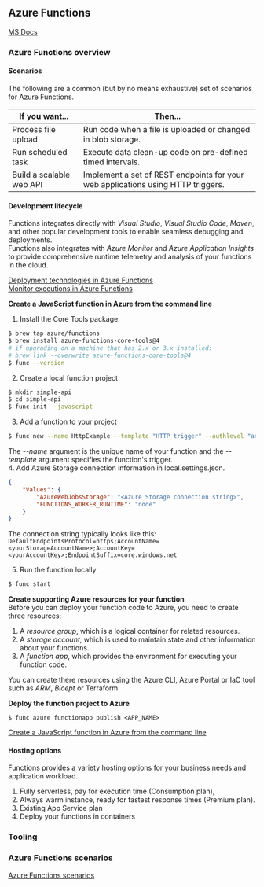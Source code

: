 ## Azure Functions
[MS Docs](https://learn.microsoft.com/en-us/azure/azure-functions/functions-overview?pivots=programming-language-javascript)   

### Azure Functions overview
#### Scenarios
The following are a common (but by no means exhaustive) set of scenarios for Azure Functions.

If you want...           | Then...
-------------------------|----------  
Process file upload      | Run code when a file is uploaded or changed in blob storage.
Run scheduled task       | Execute data clean-up code on pre-defined timed intervals.
Build a scalable web API | Implement a set of REST endpoints for your web applications using HTTP triggers.

#### Development lifecycle
Functions integrates directly with _Visual Studio_, _Visual Studio Code_, _Maven_, and other popular development tools to enable seamless debugging and deployments.   
Functions also integrates with _Azure Monitor_ and _Azure Application Insights_ to provide comprehensive runtime telemetry and analysis of your functions in the cloud.

[Deployment technologies in Azure Functions](https://learn.microsoft.com/en-us/azure/azure-functions/functions-deployment-technologies?tabs=windows)  
[Monitor executions in Azure Functions](https://learn.microsoft.com/en-us/azure/azure-functions/functions-monitoring)

__Create a JavaScript function in Azure from the command line__  
1. Install the Core Tools package:
```bash
$ brew tap azure/functions
$ brew install azure-functions-core-tools@4
# if upgrading on a machine that has 2.x or 3.x installed:
# brew link --overwrite azure-functions-core-tools@4
$ func --version
```
2. Create a local function project
```bash
$ mkdir simple-api
$ cd simple-api
$ func init --javascript
```  
3.  Add a function to your project
```bash
$ func new --name HttpExample --template "HTTP trigger" --authlevel "anonymous"
```  
The _--name_ argument is the unique name of your function and the _--template_ argument specifies the function's trigger.  
4. Add Azure Storage connection information in local.settings.json.
```json
{
    "Values": {       
        "AzureWebJobsStorage": "<Azure Storage connection string>",
        "FUNCTIONS_WORKER_RUNTIME": "node"
    }
}
```
The connection string typically looks like this: `DefaultEndpointsProtocol=https;AccountName=<yourStorageAccountName>;AccountKey=<yourAccountKey>;EndpointSuffix=core.windows.net`

5. Run the function locally
```bash
$ func start
```

__Create supporting Azure resources for your function__   
Before you can deploy your function code to Azure, you need to create three resources:
1. A _resource group_, which is a logical container for related resources.
2. A _storage account_, which is used to maintain state and other information about your functions.  
3. A _function app_, which provides the environment for executing your function code.

You can create there resources using the Azure CLI, Azure Portal or IaC tool such as _ARM_, _Bicept_ or Terraform.   

__Deploy the function project to Azure__  
```
$ func azure functionapp publish <APP_NAME>
```  

[Create a JavaScript function in Azure from the command line](https://learn.microsoft.com/en-us/azure/azure-functions/create-first-function-cli-node)


#### Hosting options
Functions provides a variety hosting options for your business needs and application workload.
1. Fully serverless, pay for execution time (Consumption plan),
2. Always warm instance, ready for fastest response times (Premium plan).
3. Existing App Service plan
4. Deploy your functions in containers

### Tooling
### Azure Functions scenarios
[Azure Functions scenarios](https://learn.microsoft.com/en-us/azure/azure-functions/functions-scenarios?pivots=programming-language-javascript)    
